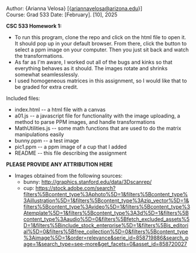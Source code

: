 Author: {Arianna Velosa} [{ariannavelosa@arizona.edu}]  
Course: Grad 533 
Date: [February]. [10], 2025

**CSC 533 Homework 1:**
* To run this program, clone the repo and click on the html file to open it. It should pop up in your default browser. From there, click the button to select a ppm image on your computer. Then you just sit back and watch the transformations.
* As far as I'm aware, I worked out all of the bugs and kinks so that everything behaves as it should. The images rotate and shrinks somewhat seamlesslessly.
* I used homogeneous matrices in this assignment, so I would like that to be graded for extra credit.


Included files:
* index.html    -- a html file with a canvas
* a01.js        -- a javascript file for functionality with the image uploading, a method to parse PPM images, and handle transformations
* MathUtilities.js		-- some math functions that are used to do the matrix manipulations easily
* bunny.ppm     -- a test image
* pic1.ppm     -- a ppm image of a cup that I added
* README     -- this file describing the assignment


**PLEASE PROVIDE ANY ATTRIBUTION HERE**
* Images obtained from the following sources:
  * bunny: http://graphics.stanford.edu/data/3Dscanrep/  
  * cup: https://stock.adobe.com/search?filters%5Bcontent_type%3Aphoto%5D=1&filters%5Bcontent_type%3Aillustration%5D=1&filters%5Bcontent_type%3Azip_vector%5D=1&filters%5Bcontent_type%3Avideo%5D=1&filters%5Bcontent_type%3Atemplate%5D=1&filters%5Bcontent_type%3A3d%5D=1&filters%5Bcontent_type%3Aaudio%5D=0&filters%5Bfetch_excluded_assets%5D=1&filters%5Binclude_stock_enterprise%5D=1&filters%5Bis_editorial%5D=0&filters%5Bfree_collection%5D=0&filters%5Bcontent_type%3Aimage%5D=1&order=relevance&serie_id=858719886&search_page=1&search_type=see-more&get_facets=0&asset_id=858720027